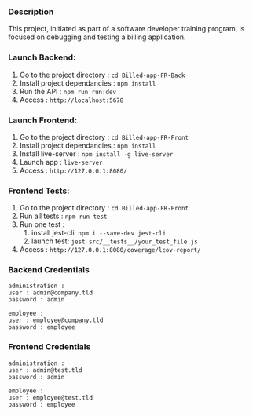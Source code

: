 ### Description

This project, initiated as part of a software developer training program, is focused on debugging and testing a billing application.

### Launch Backend:

1. Go to the project directory : `cd Billed-app-FR-Back`
2. Install project dependancies : `npm install`
3. Run the API : `npm run run:dev`
4. Access  : `http://localhost:5678`

### Launch Frontend:

1. Go to the project directory : `cd Billed-app-FR-Front`
2. Install project dependancies : `npm install`
3. Install live-server : `npm install -g live-server`
4. Launch app  : `live-server`
5. Access : `http://127.0.0.1:8080/`

### Frontend Tests:

1. Go to the project directory : `cd Billed-app-FR-Front`
2. Run all tests : `npm run test`
3. Run one test :
    1. install jest-cli: `npm i --save-dev jest-cli`
    2. launch test: `jest src/__tests__/your_test_file.js`
4. Access : `http://127.0.0.1:8080/coverage/lcov-report/`

### Backend Credentials
```
administration :
user : admin@company.tld 
password : admin

employee :
user : employee@company.tld
password : employee
```

### Frontend Credentials
```
administration :
user : admin@test.tld 
password : admin

employee :
user : employee@test.tld
password : employee
```